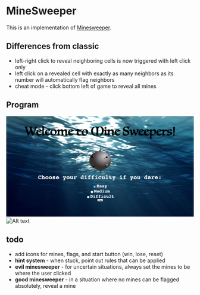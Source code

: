 MineSweeper
===========
This is an implementation of [Minesweeper](http://en.wikipedia.org/wiki/Microsoft_Minesweeper).

Differences from classic
------------------------
 * left-right click to reveal neighboring cells is now triggered with left click only
 * left click on a revealed cell with exactly as many neighbors as its number will automatically flag neighbors
 * cheat mode - click bottom left of game to reveal all mines
 
## Program
![Alt text](frontpage.png?raw=true "Optional Title")
![Alt text](easydemo.png?raw=true "Optional Title")

todo
----
 * add icons for mines, flags, and start button (win, lose, reset)
 * **hint system** - when stuck, point out rules that can be applied
 * **evil minesweeper** - for uncertain situations, always set the mines to be where the user clicked
 * **good minesweeper** - in a situation where no mines can be flagged absolutely, reveal a mine

